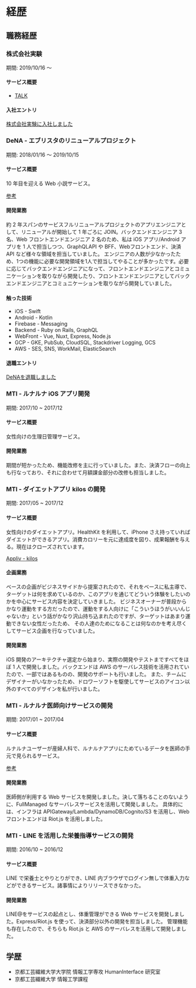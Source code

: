 # 経歴

## 職務経歴

### 株式会社実験

期間: 2019/10/16 〜

#### サービス概要

- [TALK](https://talk.online/)

#### 入社エントリ

[株式会社実験に入社しました](https://note.mu/seiyamo/n/n24ca04900d52)

### DeNA - エブリスタのリニューアルプロジェクト

期間: 2018/01/16 〜 2019/10/15

#### サービス概要

10 年目を迎える Web 小説サービス。

[参考](https://estar.jp/)

#### 開発業務

約 2 年スパンのサービスフルリニューアルプロジェクトのアプリエンジニアとして、リニューアルが開始して 1 年ごろに JOIN。バックエンドエンジニア 3 名、Web フロントエンドエンジニア 2 名のため、私は iOS アプリ/Android アプリを 1 人で担当しつつ、GraphQLAPI や BFF、Webフロントエンド、決済 API など様々な領域を担当していました。
エンジニアの人数が少なかったため、1つの機能に必要な開発領域を1人で担当してやることが多かったです。必要に応じてバックエンドエンジニアになって、フロントエンドエンジニアとコミュニケーションを取りながら開発したり、フロントエンドエンジニアとしてバックエンドエンジニアとコミュニケーションを取りながら開発していました。

#### 触った技術

- iOS - Swift
- Android - Kotlin
- Firebase - Messaging
- Backend - Ruby on Rails, GraphQL
- WebFront - Vue, Nuxt, Express, Node.js
- GCP - GKE, PubSub, CloudSQL, Stackdriver Logging, GCS
- AWS - SES, SNS, WorkMail, ElasticSearch

#### 退職エントリ

[DeNAを退職しました](https://note.mu/seiyamo/n/n71e2de7bf001)

### MTI - ルナルナ iOS アプリ開発

期間: 2017/10 ~ 2017/12

#### サービス概要

女性向けの生理日管理サービス。

#### 開発業務

期間が短かったため、機能改修を主に行っていました。また、決済フローの向上も行なっており、それに合わせて月額課金部分の改修も担当しました。

### MTI - ダイエットアプリ kilos の開発

期間: 2017/05 ~ 2017/12

#### サービス概要

女性向けのダイエットアプリ。HealthKit を利用して、iPhone さえ持っていればダイエットができるアプリ。消費カロリーを元に達成度を図り、成果報酬を与える。現在はクローズされています。

[Appliv - kilos](https://app-liv.jp/1274318794/)

#### 企画業務

ベースの企画がビジネスサイドから提案されたので、それをベースに私主導で、ターゲットは何を求めているのか、このアプリを通じてどういう体験をしたいのかを中心にサービス内容を決定していきました。
ビジネスオーナーが普段からかなり運動をする方だったので、運動をする人向けに「こういうほうがいいんじゃないか」という話がかなり沢山持ち込まれたのですが、ターゲットはあまり運動できない女性だったため、
その人達のためになることは何なのかを考え尽くしてサービス企画を行なっていました。

#### 開発業務

iOS 開発のアーキテクチャ選定から始まり、実際の開発やテストまですべてをほぼ 1 人で開発しました。バックエンドは AWS のサーバレス技術を活用されていたので、一部ではあるものの、開発のサポートも行いました。
また、チームにデザイナーがいなかったため、ドロワーソフトを駆使してサービスのアイコン以外のすべてのデザインを私が行いました。

### MTI - ルナルナ医師向けサービスの開発

期間: 2017/01 ~ 2017/04

#### サービス概要

ルナルナユーザーが産婦人科で、ルナルナアプリにためているデータを医師の手元で見られるサービス。

[参考](https://pc.lnln.jp/pages/lnln_doctor.html)

#### 開発業務

医師側が利用する Web サービスを開発しました。決して落ちることのないように、FullManaged なサーバレスサービスを活用して開発しました。
具体的には、インフラは APIGateway/Lambda/DynamoDB/Cognito/S3 を活用し、Web フロントエンドは Riot.js を活用しました。

### MTI - LINE を活用した栄養指導サービスの開発

期間: 2016/10 ~ 2016/12

#### サービス概要

LINE で栄養士とやりとりができ、LINE 内ブラウザでログイン無しで体重入力などができるサービス。諸事情によりリリースできなかった。

#### 開発業務

LINE@をサービスの起点とし、体重管理ができる Web サービスを開発しました。Express/Riot.js を使って、決済部分以外の開発を担当しました。
管理機能も存在したので、そちらも Riot.js と AWS のサーバレスを活用して開発しました。

## 学歴

- 京都工芸繊維大学大学院 情報工学専攻 HumanInterface 研究室
- 京都工芸繊維大学 情報工学課程
